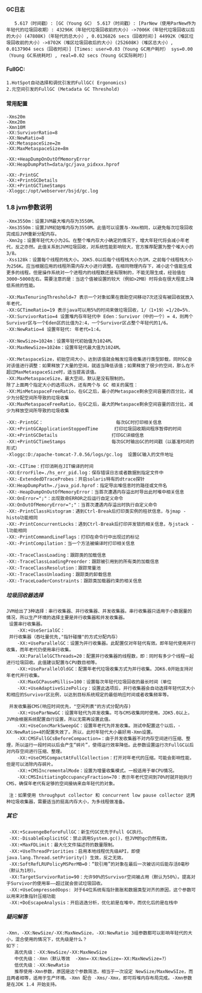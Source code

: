 #### GC日志
       5.617（时间戳）: [GC（Young GC） 5.617（时间戳）: [ParNew（使用ParNew作为年轻代的垃圾回收期）: 43296K（年轻代垃圾回收前的大小）->7006K（年轻代垃圾回收以后的大小）(47808K)（年轻代的总大小）, 0.0136826 secs（回收时间）] 44992K（堆区垃圾回收前的大小）->8702K（堆区垃圾回收后的大小）(252608K)（堆区总大小）, 0.0137904 secs（回收时间）] [Times: user=0.03（Young GC用户耗时） sys=0.00（Young GC系统耗时）, real=0.02 secs（Young GC实际耗时）]
#### FullGC:
    1.HotSpot自动选择和调优引发的FullGC( Ergonomics)
    2.元空间引发的FullGC (Metadata GC Threshold)
    
#### 常用配置
    -Xms20m
    -Xmx20m
    -Xmn10M
    -XX:SurvivorRatio=8
    -XX:NewRatio=8
    -XX:MetaspaceSize=2m
    -XX:MaxMetaspaceSize=8m
                     
    -XX:+HeapDumpOnOutOfMemoryError
    -XX:HeapDumpPath=data/gc/java_pidxxx.hprof
                    
    -XX:-PrintGC
    -XX:+PrintGCDetails
    -XX:+PrintGCTimeStamps
    -Xloggc:/opt/webserver/bsjd/gc.log
   
 
### 1.8 jvm参数说明

    -Xmx3550m：设置JVM最大堆内存为3550M。
    -Xms3550m：设置JVM初始堆内存为3550M。此值可以设置与-Xmx相同，以避免每次垃圾回收完成后JVM重新分配内存。
    -Xmn2g：设置年轻代大小为2G。在整个堆内存大小确定的情况下，增大年轻代将会减小年老代，反之亦然。此值关系到JVM垃圾回收，对系统性能影响较大，官方推荐配置为整个堆大小的3/8。
    -Xss128k：设置每个线程的栈大小。JDK5.0以后每个线程栈大小为1M，之前每个线程栈大小为256K。应当根据应用的线程所需内存大小进行调整。在相同物理内存下，减小这个值能生成更多的线程。但是操作系统对一个进程内的线程数还是有限制的，不能无限生成，经验值在3000~5000左右。需要注意的是：当这个值被设置的较大（例如>2MB）时将会在很大程度上降低系统的性能。
                
    -XX:MaxTenuringThreshold=7 表示一个对象如果在救助空间移动7次还没有被回收就放入年老代，
    -XX:GCTimeRatio=19 表示java可以用5%的时间来做垃圾回收，1/（1+19）=1/20=5%.
    -XX:SurvivorRatio=4 设置堆内存年轻代中 Eden：Survivor（中的一个）= 4，则两个Survivor区与一个Eden区的比值为2:4，一个Survivor区占整个年轻代的1/6。
    -XX:NewRatio=4 设置年轻代: 年老代=1:4。
    
    -XX:NewSize=1024m：设置年轻代初始值为1024M。
    -XX:MaxNewSize=1024m：设置年轻代最大值为1024M。
    
    -XX:MetaspaceSize，初始空间大小，达到该值就会触发垃圾收集进行类型卸载，同时GC会对该值进行调整：如果释放了大量的空间，就适当降低该值；如果释放了很少的空间，那么在不超过MaxMetaspaceSize时，适当提高该值。
    -XX:MaxMetaspaceSize，最大空间，默认是没有限制的。
    除了上面两个指定大小的选项以外，还有两个与 GC 相关的属性：
    -XX:MinMetaspaceFreeRatio，在GC之后，最小的Metaspace剩余空间容量的百分比，减少为分配空间所导致的垃圾收集
    -XX:MaxMetaspaceFreeRatio，在GC之后，最大的Metaspace剩余空间容量的百分比，减少为释放空间所导致的垃圾收集
    
    -XX:-PrintGC：                           每次GC时打印相关信息
    -XX:+PrintGCApplicationStoppedTime      打印垃圾回收期间程序暂停的时间
    -XX:+PrintGCDetails                    打印GC详细信息
    -XX:+PrintGCTimeStamps                 每次GC时输出GC的时间戳（以基准时间的形式）
    -Xloggc:D:/apache-tomcat-7.0.56/logs/gc.log  设置GC输入的文件地址
                
    -XX:-CITime：打印消耗在JIT编译的时间
    -XX:ErrorFile=./hs_err_pid.log：保存错误日志或者数据到指定文件中
    -XX:-ExtendedDTraceProbes：开启solaris特有的dtrace探针
    -XX:HeapDumpPath=./java_pid.hprof：指定导出堆信息时的路径或文件名
    -XX:-HeapDumpOnOutOfMemoryError：当首次遭遇内存溢出时导出此时堆中相关信息
    -XX:OnError=";"：出现致命ERROR之后运行自定义命令
    -XX:OnOutOfMemoryError=";"：当首次遭遇内存溢出时执行自定义命令
    -XX:-PrintClassHistogram：遇到Ctrl-Break后打印类实例的柱状信息，与jmap -histo功能相同
    -XX:-PrintConcurrentLocks：遇到Ctrl-Break后打印并发锁的相关信息，与jstack -l功能相同
    -XX:-PrintCommandLineFlags：打印在命令行中出现过的标记
    -XX:-PrintCompilation：当一个方法被编译时打印相关信息
                    
    -XX:-TraceClassLoading：跟踪类的加载信息
    -XX:-TraceClassLoadingPreorder：跟踪被引用到的所有类的加载信息
    -XX:-TraceClassResolution：跟踪常量池
    -XX:-TraceClassUnloading：跟踪类的卸载信息
    -XX:-TraceLoaderConstraints：跟踪类加载器约束的相关信息
                
   
                
##### 垃圾回收器选择
                
    JVM给出了3种选择：串行收集器、并行收集器、并发收集器。串行收集器只适用于小数据量的情况，所以生产环境的选择主要是并行收集器和并发收集器。
     设置串行收集器。
        -XX:+UseSerialGC：
     并行收集器（吞吐量优先,"指针碰撞"的方式分配内存）
        -XX:+UseParallelGC：设置为并行收集器。此配置仅对年轻代有效。即年轻代使用并行收集，而年老代仍使用串行收集。
        -XX:ParallelGCThreads=20：配置并行收集器的线程数，即：同时有多少个线程一起进行垃圾回收。此值建议配置与CPU数目相等。
        -XX:+UseParallelOldGC：配置年老代垃圾收集方式为并行收集。JDK6.0开始支持对年老代并行收集。
        -XX:MaxGCPauseMillis=100：设置每次年轻代垃圾回收的最长时间（单位
        -XX:+UseAdaptiveSizePolicy：设置此选项后，并行收集器会自动选择年轻代区大小和相应的Survivor区比例，以达到目标系统规定的最低响应时间或者收集频率等。
                
     并发收集器CMS(响应时间优先，"空闲列表"的方式分配内存)
        -XX:+UseParNewGC：设置年轻代为并发收集。可与CMS收集同时使用。JDK5.0以上，JVM会根据系统配置自行设置，所以无需再设置此值。     
        -XX:+UseConcMarkSweepGC：设置年老代为并发收集。测试中配置这个以后，-XX:NewRatio=4的配置失效了。所以，此时年轻代大小最好用-Xmn设置。
        -XX:CMSFullGCsBeforeCompaction=：由于并发收集器不对内存空间进行压缩、整理，所以运行一段时间以后会产生“碎片”，使得运行效率降低。此参数设置运行次FullGC以后对内存空间进行压缩、整理。
        -XX:+UseCMSCompactAtFullCollection：打开对年老代的压缩。可能会影响性能，但是可以消除内存碎片。
        -XX:+CMSIncrementalMode：设置为增量收集模式。一般适用于单CPU情况。
        -XX:CMSInitiatingOccupancyFraction=70：表示年老代空间到70%时就开始执行CMS，确保年老代有足够的空间接纳来自年轻代的对象。
          
     注：如果使用 throughput collector 和 concurrent low pause collector 这两种垃圾收集器，需要适当的挺高内存大小，为多线程做准备。
                
##### 其它
     -XX:+ScavengeBeforeFullGC：新生代GC优先于Full GC执行。
     -XX:-DisableExplicitGC：禁止调用System.gc()，但JVM的gc仍然有效。
     -XX:+MaxFDLimit：最大化文件描述符的数量限制。
     -XX:+UseThreadPriorities：启用本地线程优先级API，即使 java.lang.Thread.setPriority() 生效，反之无效。
     -XX:SoftRefLRUPolicyMSPerMB=0：“软引用”的对象在最后一次被访问后能存活0毫秒（默认为1秒）。
     -XX:TargetSurvivorRatio=90：允许90%的Survivor空间被占用（默认为50%）。提高对于Survivor的使用率——超过就会尝试垃圾回收。
     -XX:+UseCompressedOops: 对于64位系统有指针膨胀和数据类型对齐的原因，这个参数可以用来对象指针压缩功能
     -XX:+DoEscapeAnalysis：开启逃逸分析，优化前是在堆中，而优化后的是在栈中
                
##### 疑问解答
                
    -Xmn，-XX:NewSize/-XX:MaxNewSize，-XX:NewRatio 3组参数都可以影响年轻代的大小，混合使用的情况下，优先级是什么？
    如下：
       高优先级：-XX:NewSize/-XX:MaxNewSize
       中优先级：-Xmn（默认等效  -Xmn=-XX:NewSize=-XX:MaxNewSize=?）
       低优先级：-XX:NewRatio
       推荐使用-Xmn参数，原因是这个参数简洁，相当于一次设定 NewSize/MaxNewSIze，而且两者相等，适用于生产环境。-Xmn 配合 -Xms/-Xmx，即可将堆内存布局完成。-Xmn参数是在JDK 1.4 开始支持。                
                

                
                